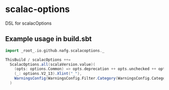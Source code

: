 # scalac-options
DSL for scalacOptions

## Example usage in build.sbt

```scala
import _root_.io.github.nafg.scalacoptions._

ThisBuild / scalacOptions ++=
  ScalacOptions.all(scalaVersion.value)(
    (opts: options.Common) => opts.deprecation ++ opts.unchecked ++ opts.feature,
    (_: options.V2_13).Xlint("_"),
    WarningsConfig(WarningsConfig.Filter.Category(WarningsConfig.Category.`lint-byname-implicit`).silent)
  )
```
